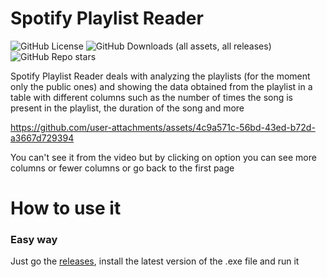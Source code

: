 # Spotify Playlist Reader

![GitHub License](https://img.shields.io/github/license/profumato4/Spotify-Playlist-Reader)
![GitHub Downloads (all assets, all releases)](https://img.shields.io/github/downloads/profumato4/Spotify-Playlist-Reader/total)
![GitHub Repo stars](https://img.shields.io/github/stars/profumato4/Spotify-Playlist-Reader)



Spotify Playlist Reader deals with analyzing the playlists (for the moment only the public ones) and showing the data obtained from the playlist in a table with different columns such as the number of times the song is present in the playlist, the duration of the song and more

https://github.com/user-attachments/assets/4c9a571c-56bd-43ed-b72d-a3667d729394

You can't see it from the video but by clicking on option you can see more columns or fewer columns or go back to the first page

# How to use it

### Easy way

Just go the [releases](https://github.com/profumato4/Spotify-Playlist-Reader/releases), install the latest version of the .exe file and run it


